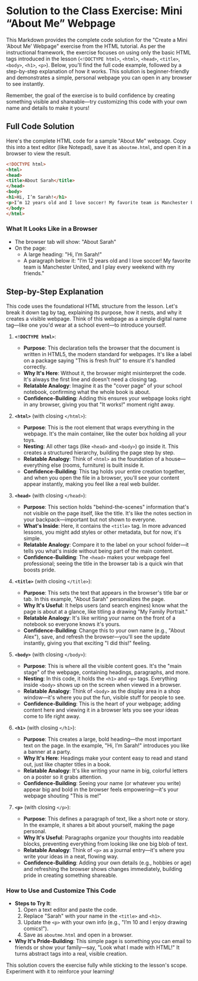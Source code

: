 # Solution to the Class Exercise: Mini “About Me” Webpage

This Markdown provides the complete code solution for the "Create a Mini ‘About Me’ Webpage" exercise from the HTML tutorial. As per the instructional framework, the exercise focuses on using only the basic HTML tags introduced in the lesson (`<!DOCTYPE html>`, `<html>`, `<head>`, `<title>`, `<body>`, `<h1>`, `<p>`). Below, you'll find the full code example, followed by a step-by-step explanation of how it works. This solution is beginner-friendly and demonstrates a simple, personal webpage you can open in any browser to see instantly.

Remember, the goal of the exercise is to build confidence by creating something visible and shareable—try customizing this code with your own name and details to make it yours!

## Full Code Solution

Here's the complete HTML code for a sample "About Me" webpage. Copy this into a text editor (like Notepad), save it as `aboutme.html`, and open it in a browser to view the result.

```html
<!DOCTYPE html>
<html>
<head>
<title>About Sarah</title>
</head>
<body>
<h1>Hi, I’m Sarah!</h1>
<p>I’m 12 years old and I love soccer! My favorite team is Manchester United, and I play every weekend with my friends.</p>
</body>
</html>
```

### What It Looks Like in a Browser
- The browser tab will show: "About Sarah"
- On the page:
  - A large heading: "Hi, I’m Sarah!"
  - A paragraph below it: "I’m 12 years old and I love soccer! My favorite team is Manchester United, and I play every weekend with my friends."

## Step-by-Step Explanation

This code uses the foundational HTML structure from the lesson. Let's break it down tag by tag, explaining its purpose, how it nests, and why it creates a visible webpage. Think of this webpage as a simple digital name tag—like one you'd wear at a school event—to introduce yourself.

1. **`<!DOCTYPE html>`**:
   - **Purpose**: This declaration tells the browser that the document is written in HTML5, the modern standard for webpages. It's like a label on a package saying "This is fresh fruit" to ensure it's handled correctly.
   - **Why It's Here**: Without it, the browser might misinterpret the code. It's always the first line and doesn't need a closing tag.
   - **Relatable Analogy**: Imagine it as the "cover page" of your school notebook, confirming what the whole book is about.
   - **Confidence-Building**: Adding this ensures your webpage looks right in any browser, giving you that "It works!" moment right away.

2. **`<html>`** (with closing `</html>`):
   - **Purpose**: This is the root element that wraps everything in the webpage. It's the main container, like the outer box holding all your toys.
   - **Nesting**: All other tags (like `<head>` and `<body>`) go inside it. This creates a structured hierarchy, building the page step by step.
   - **Relatable Analogy**: Think of `<html>` as the foundation of a house—everything else (rooms, furniture) is built inside it.
   - **Confidence-Building**: This tag holds your entire creation together, and when you open the file in a browser, you'll see your content appear instantly, making you feel like a real web builder.

3. **`<head>`** (with closing `</head>`):
   - **Purpose**: This section holds "behind-the-scenes" information that's not visible on the page itself, like the title. It's like the notes section in your backpack—important but not shown to everyone.
   - **What's Inside**: Here, it contains the `<title>` tag. In more advanced lessons, you might add styles or other metadata, but for now, it's simple.
   - **Relatable Analogy**: Compare it to the label on your school folder—it tells you what's inside without being part of the main content.
   - **Confidence-Building**: The `<head>` makes your webpage feel professional; seeing the title in the browser tab is a quick win that boosts pride.

4. **`<title>`** (with closing `</title>`):
   - **Purpose**: This sets the text that appears in the browser's title bar or tab. In this example, "About Sarah" personalizes the page.
   - **Why It's Useful**: It helps users (and search engines) know what the page is about at a glance, like titling a drawing "My Family Portrait."
   - **Relatable Analogy**: It's like writing your name on the front of a notebook so everyone knows it's yours.
   - **Confidence-Building**: Change this to your own name (e.g., "About Alex"), save, and refresh the browser—you'll see the update instantly, giving you that exciting "I did this!" feeling.

5. **`<body>`** (with closing `</body>`):
   - **Purpose**: This is where all the visible content goes. It's the "main stage" of the webpage, containing headings, paragraphs, and more.
   - **Nesting**: In this code, it holds the `<h1>` and `<p>` tags. Everything inside `<body>` shows up on the screen when viewed in a browser.
   - **Relatable Analogy**: Think of `<body>` as the display area in a shop window—it's where you put the fun, visible stuff for people to see.
   - **Confidence-Building**: This is the heart of your webpage; adding content here and viewing it in a browser lets you see your ideas come to life right away.

6. **`<h1>`** (with closing `</h1>`):
   - **Purpose**: This creates a large, bold heading—the most important text on the page. In the example, "Hi, I’m Sarah!" introduces you like a banner at a party.
   - **Why It's Here**: Headings make your content easy to read and stand out, just like chapter titles in a book.
   - **Relatable Analogy**: It's like writing your name in big, colorful letters on a poster so it grabs attention.
   - **Confidence-Building**: Seeing your name (or whatever you write) appear big and bold in the browser feels empowering—it's your webpage shouting "This is me!"

7. **`<p>`** (with closing `</p>`):
   - **Purpose**: This defines a paragraph of text, like a short note or story. In the example, it shares a bit about yourself, making the page personal.
   - **Why It's Useful**: Paragraphs organize your thoughts into readable blocks, preventing everything from looking like one big blob of text.
   - **Relatable Analogy**: Think of `<p>` as a journal entry—it's where you write your ideas in a neat, flowing way.
   - **Confidence-Building**: Adding your own details (e.g., hobbies or age) and refreshing the browser shows changes immediately, building pride in creating something shareable.

### How to Use and Customize This Code
- **Steps to Try It**:
  1. Open a text editor and paste the code.
  2. Replace "Sarah" with your name in the `<title>` and `<h1>`.
  3. Update the `<p>` with your own info (e.g., "I’m 10 and I enjoy drawing comics!").
  4. Save as `aboutme.html` and open in a browser.
- **Why It's Pride-Building**: This simple page is something you can email to friends or show your family—say, "Look what I made with HTML!" It turns abstract tags into a real, visible creation.

This solution covers the exercise fully while sticking to the lesson's scope. Experiment with it to reinforce your learning!